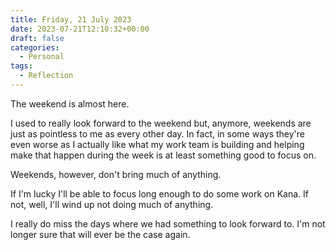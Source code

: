 ```yaml
---
title: Friday, 21 July 2023
date: 2023-07-21T12:10:32+00:00
draft: false
categories:
  - Personal
tags:
  - Reflection
---
```


The weekend is almost here.

I used to really look forward to the weekend but, anymore, weekends are just as pointless to me as every other day. In fact, in some ways they're even worse as I actually like what my work team is building and helping make that happen during the week is at least something good to focus on.

Weekends, however, don't bring much of anything.

If I'm lucky I'll be able to focus long enough to do some work on Kana. If not, well, I'll wind up not doing much of anything.

I really do miss the days where we had something to look forward to. I'm not longer sure that will ever be the case again.